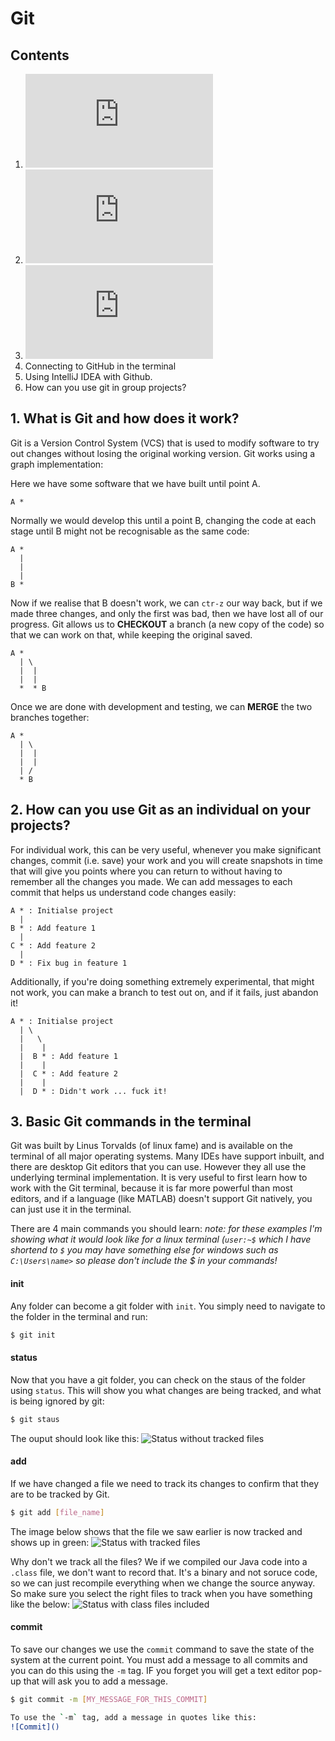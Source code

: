 # Git

## Contents
1. ![What is Git and how does it work?](https://github.com/S010MON/git-workshop/edit/main/README.md#1-what-is-git-and-how-does-it-work)
2. ![How can you use Git as an individual on your projects?](https://github.com/S010MON/git-workshop/edit/main/README.md#2-how-can-you-use-git-as-an-individual-on-your-projects)
3. ![Basic Git commands in the terminal](https://github.com/S010MON/git-workshop/edit/main/README.md#3-basic-git-commands-in-the-terminal)
4. Connecting to GitHub in the terminal
5. Using IntelliJ IDEA with Github.
6. How can you use git in group projects?

## 1. What is Git and how does it work?
Git is a Version Control System (VCS) that is used to modify software to try out changes without losing the original working version.  Git works using a graph implementation:

Here we have some software that we have built until point A.
```
A *
```

Normally we would develop this until a point B, changing the code at each stage until B might not be recognisable as the same code:
```
A *
  |
  |
  |
B *
```

Now if we realise that B doesn't work, we can `ctr-z` our way back, but if we made three changes, and only the first was bad, then we have lost all of our progress.  Git allows us to **CHECKOUT** a branch (a new copy of the code) so that we can work on that, while keeping the original saved.

```
A *
  | \
  |  |
  |  |
  *  * B
```

Once we are done with development and testing, we can **MERGE** the two branches together:
```
A *
  | \
  |  |
  |  |
  | /
  * B
```

## 2. How can you use Git as an individual on your projects?
For individual work, this can be very useful, whenever you make significant changes, commit (i.e. save) your work and you will create snapshots in time that will give you points where you can return to without having to remember all the changes you made.  We can add messages to each commit that helps us understand code changes easily:

```
A * : Initialse project
  | 
B * : Add feature 1
  |
C * : Add feature 2
  |
D * : Fix bug in feature 1
```

Additionally, if you're doing something extremely experimental, that might not work, you can make a branch to test out on, and if it fails, just abandon it!

```
A * : Initialse project
  | \
  |   \
  |    | 
  |  B * : Add feature 1
  |    |
  |  C * : Add feature 2
  |    |
  |  D * : Didn't work ... fuck it!
```

## 3. Basic Git commands in the terminal
Git was built by Linus Torvalds (of linux fame) and is available on the terminal of all major operating systems.  Many IDEs have support inbuilt, and there are desktop Git editors that you can use.  However they all use the underlying terminal implementation.  It is very useful to first learn how to work with the Git terminal, because it is far more powerful than most editors, and if a language (like MATLAB) doesn't support Git natively, you can just use it in the terminal.

There are 4 main commands you should learn:
*note: for these examples I'm showing what it would look like for a linux terminal (`user:~$` which I have shortend to `$` you may have something else for windows such as `C:\Users\name>` so please don't include the $ in your commands!*

#### init
Any folder can become a git folder with `init`.  You simply need to navigate to the folder in the terminal and run:
```bash
$ git init
```

#### status
Now that you have a git folder, you can check on the staus of the folder using `status`.  This will show you what changes are being tracked, and what is being ignored by git:
```bash
$ git staus
```
The ouput should look like this:
![Status without tracked files]()

#### add
If we have changed a file we need to track its changes to confirm that they are to be tracked by Git.
```bash
$ git add [file_name]
```
The image below shows that the file we saw earlier is now tracked and shows up in green:
![Status with tracked files]()

Why don't we track all the files?  We if we compiled our Java code into a `.class` file, we don't want to record that.  It's a binary and not soruce code, so we can just recompile everything when we change the source anyway.  So make sure you select the right files to track when you have something like the below:
![Status with class files included]()

#### commit
To save our changes we use the `commit` command to save the state of the system at the current point.  You must add a message to all commits and you can do this using the `-m` tag.  IF you forget you will get a text editor pop-up that will ask you to add a message.  
```bash
$ git commit -m [MY_MESSAGE_FOR_THIS_COMMIT]

To use the `-m` tag, add a message in quotes like this:
![Commit]()

